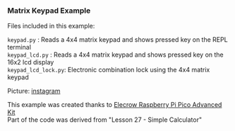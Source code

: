 ### Matrix Keypad Example

Files included in this example:  
  
`keypad.py` : Reads a 4x4 matrix keypad and shows pressed key on the REPL terminal  
`keypad_lcd.py` : Reads a 4x4 matrix keypad and shows pressed key on the 16x2 lcd display  
`keypad_lcd_lock.py`: Electronic combination lock using the 4x4 matrix keypad
  
Picture: [instagram](https://www.instagram.com/cyb3rn0id/p/C1UzuzKt0AE/)  
  
This example was created thanks to [Elecrow Raspberry Pi Pico Advanced Kit](https://www.elecrow.com/raspberry-pi-pico-advanced-kit-with-pico-board-32-modules-and-32-detailed-projects-lessons.html)  
Part of the code was derived from "Lesson 27 - Simple Calculator"

